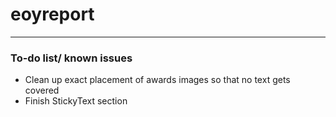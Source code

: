 # eoyreport

----
### To-do list/ known issues

- Clean up exact placement of awards images so that no text gets covered
- Finish StickyText section
